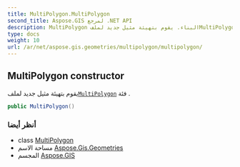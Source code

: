 ```yaml
---
title: MultiPolygon.MultiPolygon
second_title: Aspose.GIS لمرجع .NET API
description: MultiPolygon البناء. يقوم بتهيئة مثيل جديد لملفMultiPolygon فئة .
type: docs
weight: 10
url: /ar/net/aspose.gis.geometries/multipolygon/multipolygon/
---
```

## MultiPolygon constructor

يقوم بتهيئة مثيل جديد لملف[`MultiPolygon`](../) فئة .

```csharp
public MultiPolygon()
```

### أنظر أيضا

* class [MultiPolygon](../)
* مساحة الاسم [Aspose.Gis.Geometries](../../multipolygon/)
* المجسم [Aspose.GIS](../../../)


